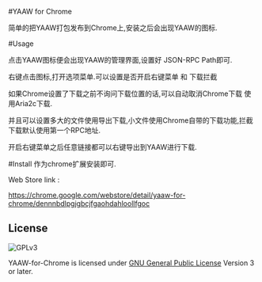 #YAAW for Chrome

简单的把YAAW打包发布到Chrome上,安装之后会出现YAAW的图标.

#Usage


点击YAAW图标便会出现YAAW的管理界面,设置好 JSON-RPC Path即可.

右键点击图标,打开选项菜单.可以设置是否开启右键菜单 和 下载拦截

如果Chrome设置了下载之前不询问下载位置的话,可以自动取消Chrome下载 使用Aria2c下载.

并且可以设置多大的文件使用导出下载,小文件使用Chrome自带的下载功能,拦截下载默认使用第一个RPC地址.

开启右键菜单之后任意链接都可以右键导出到YAAW进行下载.


#Install
作为chrome扩展安装即可.

Web Store link : 

https://chrome.google.com/webstore/detail/yaaw-for-chrome/dennnbdlpgjgbcjfgaohdahloollfgoc


License
-------
![GPLv3](https://www.gnu.org/graphics/gplv3-127x51.png)

YAAW-for-Chrome is licensed under [GNU General Public License](https://www.gnu.org/licenses/gpl.html) Version 3 or later.
